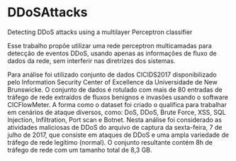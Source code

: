 # DDoSAttacks
Detecting DDoS attacks using a multilayer Perceptron classifier 


Esse trabalho propõe utilizar uma rede perceptron multicamadas para detecção de eventos DDoS, usando apenas as informações de fluxo de dados da rede, sem interferir nas diretrizes dos sistemas. <tr>

<p>Para análise foi utilizado conjunto de dados CICIDS2017 disponibilizado pelo Information Security Center of Excellence da Universidade de New Brunswicke. O conjunto de dados é rotulado com mais de 80 entradas de tráfego de rede extraídos de fluxos benignos e invasões usando o software CICFlowMeter. A forma como o dataset foi criado o qualifica para trabalhar em cenários de ataque diversos, como: DoS, DDoS, Brute Force, XSS, SQL Injection, Infiltration, Port scan e Botnet. Nesta análise foi considerado as atividades maliciosas de DDoS do arquivo de captura da sexta-feira, 7 de julho de 2017, que consiste em ataques de DDoS e uma ampla variedade de tráfego de rede legítimo (normal). O conjunto resultante contém 8h de tráfego de rede com um tamanho total de 8,3 GB.
